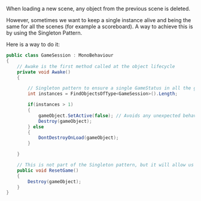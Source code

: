 When loading a new scene, any object from the previous scene is deleted.

However, sometimes we want to keep a single instance alive and being the same for all the scenes (for example a scoreboard). A way to achieve this is by using the Singleton Pattern.

Here is a way to do it:

```C#
public class GameSession : MonoBehaviour
{
    // Awake is the first method called at the object lifecycle
    private void Awake()
    {

        // Singleton pattern to ensure a single GameStatus in all the game duration
        int instances = FindObjectsOfType<GameSession>().Length;

        if(instances > 1)
        {
            gameObject.SetActive(false); // Avoids any unexpected behaviour before destroying the game object
            Destroy(gameObject);
        } else
        {
            DontDestroyOnLoad(gameObject);
        }

    }

    // This is not part of the Singleton pattern, but it will allow us to reset any data stored in this object by calling this method, so a new instance will be created on the next scene loaded.
    public void ResetGame()
    {
        Destroy(gameObject);
    }
}
```
